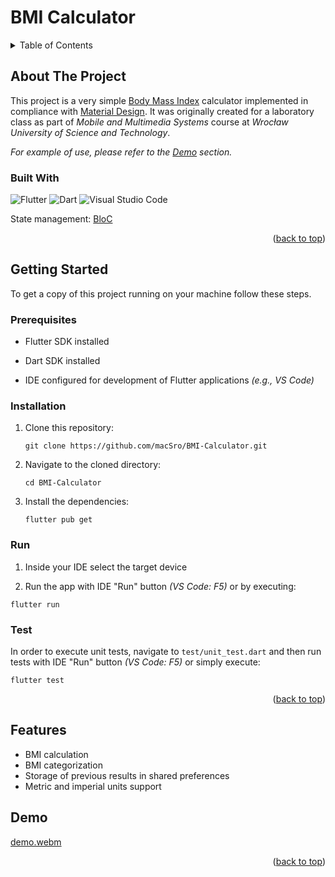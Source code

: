 <a name="top"></a>

# BMI Calculator

<details>
  <summary>Table of Contents</summary>
  <ol>
    <li>
      <a href="#about-the-project">About The Project</a>
      <ul>
        <li><a href="#built-with">Built With</a></li>
      </ul>
    </li>
    <li>
      <a href="#getting-started">Getting Started</a>
      <ul>
        <li><a href="#prerequisites">Prerequisites</a></li>
        <li><a href="#installation">Installation</a></li>
        <li><a href="#run">Run</a></li>
        <li><a href="#test">Test</a></li>
      </ul>
    </li>
    <li><a href="#features">Features</a></li>
    <li><a href="#demo">Demo</a></li>
  </ol>
</details>

## About The Project

This project is a very simple <a href="https://en.wikipedia.org/wiki/Body_mass_index">Body Mass Index</a> calculator implemented in compliance with <a href="https://m2.material.io/">Material Design</a>. It was originally created for a laboratory class as part of _Mobile and Multimedia Systems_ course at _Wrocław University of Science and Technology_.

_For example of use, please refer to the <a href="#demo">Demo</a> section._

### Built With

![Flutter](https://img.shields.io/badge/Flutter-%2302569B.svg?style=for-the-badge&logo=Flutter&logoColor=white)
![Dart](https://img.shields.io/badge/dart-%230175C2.svg?style=for-the-badge&logo=dart&logoColor=white)
![Visual Studio Code](https://img.shields.io/badge/Visual%20Studio%20Code-0078d7.svg?style=for-the-badge&logo=visual-studio-code&logoColor=white)

State management: <a href="https://pub.dev/packages/flutter_bloc">BloC</a>

<p align="right">(<a href="#top">back to top</a>)</p>



## Getting Started

To get a copy of this project running on your machine follow these steps.

### Prerequisites

* Flutter SDK installed

* Dart SDK installed

* IDE configured for development of Flutter applications _(e.g., VS Code)_

### Installation

1. Clone this repository:

   ```
   git clone https://github.com/macSro/BMI-Calculator.git
   ```

2. Navigate to the cloned directory:

   ```
   cd BMI-Calculator
   ```

3. Install the dependencies:

   ```
   flutter pub get
   ```

### Run

1. Inside your IDE select the target device

2. Run the app with IDE "Run" button _(VS Code: F5)_ or by executing:

```
flutter run
```

### Test

In order to execute unit tests, navigate to ```test/unit_test.dart``` and then run tests with IDE "Run" button _(VS Code: F5)_ or simply execute:

```
flutter test
```

<p align="right">(<a href="#top">back to top</a>)</p>



## Features 

* BMI calculation
* BMI categorization
* Storage of previous results in shared preferences
* Metric and imperial units support



## Demo

[demo.webm](https://github.com/macSro/BMI-Calculator/assets/56345054/04b94a03-6bb9-4b37-bdf3-f6286c6c93cd)

<p align="right">(<a href="#top">back to top</a>)</p>
